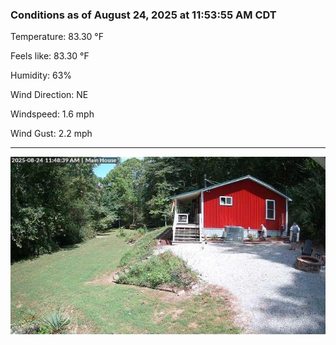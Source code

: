 ### Conditions as of August 24, 2025 at 11:53:55 AM CDT 

Temperature: 83.30 &deg;F

Feels like: 83.30 &deg;F

Humidity: 63%

Wind Direction: NE

Windspeed: 1.6 mph

Wind Gust: 2.2 mph

---

<img src="./images/latest.jpeg"/>

